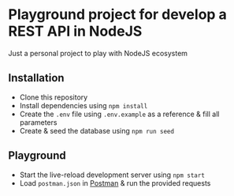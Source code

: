 # Playground project for develop a REST API in NodeJS

Just a personal project to play with NodeJS ecosystem

## Installation

- Clone this repository
- Install dependencies using `npm install`
- Create the `.env` file using `.env.example` as a reference & fill all parameters
- Create & seed the database using `npm run seed`

## Playground

- Start the live-reload development server using `npm start`
- Load `postman.json` in [Postman](https://www.postman.com/) & run the provided requests
